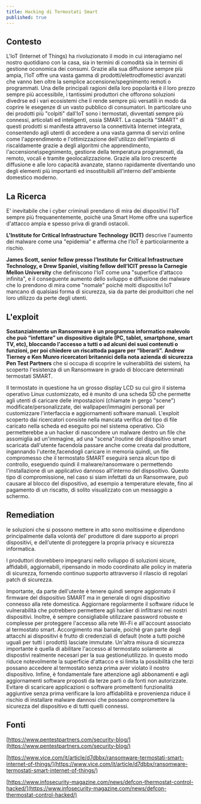 ```yaml
---
title: Hacking di Termostati Smart
published: true
---
```


## Contesto

L'IoT (Internet of Things) ha rivoluzionato il modo in cui interagiamo nel nostro quotidiano con la casa, sia in termini di comodità sia in termini di gestione oconomica dei consumi. Grazie alla sua diffusione sempre più ampia, l'IoT offre una vasta gamma di prodotti/elettrodfomestici avanzati che vanno ben oltre la semplice accensione/spegnimento remoti o programmati. Una delle principali ragioni della loro popolarità è il loro prezzo sempre più accessibile, i tantissimi produttori che offorono soluzioni divedrse ed i vari ecosistemi che li rende sempre più versatili in modo da coprire le esegenze di un vasto pubblico di consumatori. In particolare uno dei prodotti più "colpiti" dall'IoT sono i termostati, divventati sempre più connessi, articolati ed inteligenti, ossia SMART. La capacità "SMART" di questi prodotti si manifesta attraverso la connettività Internet integrata, consentendo agli utenti di accedere a una vasta gamma di servizi online come l'apprendimento e l'ottimizzazione dell'utilizzo dell'impianto di riscaldamente grazie a degli algoritmi che apprendimento, l'accensione\spegnimento, gestione della temperatura programmati, da remoto, vocali e tramite geolocalizzazione. Grazie alla loro crescente diffusione e alle loro capacità avanzate, stanno rapidamente diventando uno degli elementi più importanti ed insostituibili all'interno dell'ambiente domestico moderno.

## La Ricerca

E' inevitabile che i cyber criminali prendano di mira dei dispositivi l'IoT sempre più frequanentemente, poichè una Smart Home offre una superfice d'attacco ampia e spesso priva di grandi ostacoli. 

**L'Institute for Critical Infrastructure Technology (ICIT)** descrive l'aumento dei malware come una "epidemia" e afferma che l'IoT è particolarmente a rischio. 

**James Scott, senior fellow presso l’Institute for Critical Infrastructure Technology, e Drew Spaniel, visiting fellow dell’ICIT presso la Carnegie Mellon University** che definiscono l'IoT come una "superfice d'attacco infinita", e il conseguente aumento dello sviluppo e diffusione dei 
malware che lo prendono di mira come "nomale"  poichè molti dispositivi IoT mancano di qualsiasi forma di sicurezza, sia da parte dei produittori che nel loro utilizzo da perte degli utenti.  

## L'exploit

**Sostanzialmente un Ransomware è un programma informatico malevolo che può “infettare” un dispositivo digitale (PC, tablet, smartphone, smart TV, etc), bloccando l'accesso a tutti o ad alcuni dei suoi contenuti o funzioni, per poi chiedere un riscattoda pagare per “liberarli”.**
**Andrew Tierney e Ken Munro ricercatori britannici della nota azienda di sicurezza Pen Test Partners** che si occupa di scoprire le vulnerabilità dei sistemi, ha scoperto l'esistenza di un Ransomware in grado di bloccare determinati termostati SMART. 

Il termostato in questione ha un grosso display LCD su cui giro il sistema operativo Linux customizzato, ed è munito di una scheda SD che permette agli utenti di caricare delle impostazioni (chiamate in gergo "scene") modificate/personalizzate, dei wallpaper/immagini personali per customizzare l'interfaccia
e aggiornamenti software manuali.
L'exploit scoperto dai ricercatori consiste nella mancata verifica del tipo di file caricato nella scheda ed eseguito poi nel sistema operativo. Ciò permetterebbe a un hacker di nascondere un malware dentro un file che assomiglia ad un'immagine, ad una "scena"/routine del dispositivo smart scaricata dall'utente facendola passare anche come creata dal produttore, ingannando l'utente,facendogli caricare in memoria quindi, un file compromesso che il termostato SMART eseguirà senza alcun tipo di controllo, eseguendo quindi il malware/ransomware o permettendo l'installazione di un applicativo dannoso all'interno del dispsoitivo. 
Questo tipo di compromissione, nel caso si siam infettati da un Ransomware, può causare al blocco del dispositivo, ad esempio a temperature elevate, fino al pagamento di un riscatto, di solito visualizzato con un messaggio a schermo.

## Remediation

le soluzioni che si possono mettere in atto sono moltissime e dipendono principalmente dalla volontà del' produttore di dare supporto ai propri dispositivi, e dell'utente di proteggere la propria privacy e sicurezza informatica.

I produttori dovrebbero impegnarsi nello sviluppo di soluzioni sicure, affidabili, aggiornabili, ripensando in modo coordinato alle policy in materia di sicurezza, fornendo continuo supporto attravverso il rilascio di regolari patch di sicurezza.

Importante, da parte dell'utente è tenere quindi sempre aggiornato il firmware del dispositivo SMART ma in generale di ogni dispositivo connesso alla rete domestica. Aggiornare regolarmente il software riduce le vulnerabilità che potrebbero permettere agli hacker di infiltrarsi nei nostri dispositivi. 
Inoltre, è sempre consigliabile utilizzare password robuste e complesse per proteggere l'accesso alla rete Wi-Fi e all'account associato al termostato smart. Accorgimento mai banale, poichè gran parte degli attacchi ai dispositivi è frutto di credenziali di default (note a tutti poichè uguali per tutti i prodotti) lasciate immutate.
Un'altra misura di sicurezza importante è quella di abilitare l'accesso al termostato solamente ai dispostivi realmente necesari per la sua gestione\utilizzo. In questo modo riduce notevolmente la superficie d'attacco e si limita la possibilità che terzi possano accedere al termostato senza prima aver violato il nostro dispositivo.
Infine, è fondamentale fare attenzione agli abbonamenti e agli aggiornamenti software proposti da terze parti o da fonti non autorizzate.
Evitare di scaricare applicazioni o software promettenti funzionalità aggiuntive senza prima verificare la loro affidabilità e provenienza riduce il rischio di installare malware dannosi che possano compromettere la sicurezza del dispositivo e di tutti quelli connessi.

## Fonti

[https://www.pentestpartners.com/security-blog/](https://www.pentestpartners.com/security-blog/)

[https://www.vice.com/it/article/d7dbbx/ransomware-termostati-smart-internet-of-things/](https://www.vice.com/it/article/d7dbbx/ransomware-termostati-smart-internet-of-things/)

[https://www.infosecurity-magazine.com/news/defcon-thermostat-control-hacked/](https://www.infosecurity-magazine.com/news/defcon-thermostat-control-hacked/)
